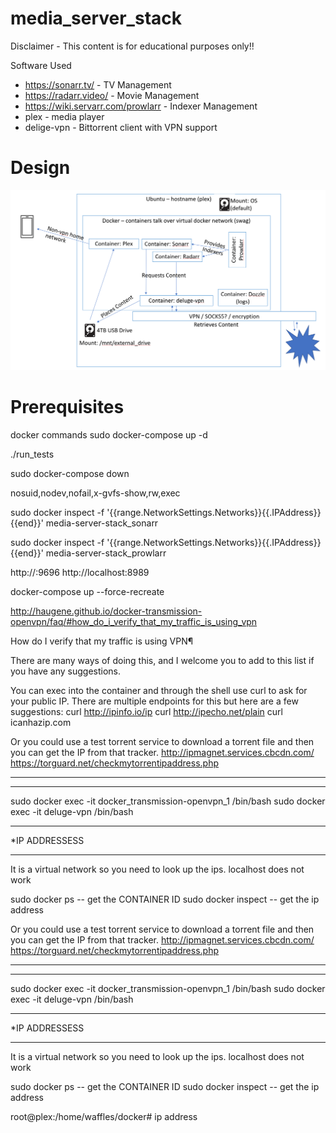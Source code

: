 # media_server_stack
Disclaimer - This content is for educational purposes only!!

Software Used
* https://sonarr.tv/ - TV Management
* https://radarr.video/ - Movie Management
* https://wiki.servarr.com/prowlarr - Indexer Management
* plex - media player
* delige-vpn - Bittorrent client with VPN support


# Design
![alt text]( design.png )

# Prerequisites 
docker commands
sudo docker-compose up -d

 ./run_tests

sudo docker-compose down



nosuid,nodev,nofail,x-gvfs-show,rw,exec




sudo docker inspect -f '{{range.NetworkSettings.Networks}}{{.IPAddress}}{{end}}' media-server-stack_sonarr


sudo docker inspect -f '{{range.NetworkSettings.Networks}}{{.IPAddress}}{{end}}' media-server-stack_prowlarr

http://<ip address>:9696
http://localhost:8989

docker-compose up --force-recreate


http://haugene.github.io/docker-transmission-openvpn/faq/#how_do_i_verify_that_my_traffic_is_using_vpn

How do I verify that my traffic is using VPN¶

There are many ways of doing this, and I welcome you to add to this list if you have any suggestions.

You can exec into the container and through the shell use curl to ask for your public IP. There are multiple endpoints for this but here are a few suggestions:
    curl http://ipinfo.io/ip
    curl http://ipecho.net/plain
    curl icanhazip.com

Or you could use a test torrent service to download a torrent file and then you can get the IP from that tracker.
    http://ipmagnet.services.cbcdn.com/
    https://torguard.net/checkmytorrentipaddress.php



*********************
******************
sudo docker exec -it docker_transmission-openvpn_1 /bin/bash
sudo docker exec -it deluge-vpn /bin/bash



**********************************
*IP ADDRESSESS
******************************
It is a virtual network so you need to look up the ips.
localhost does not work

sudo docker ps
-- get the CONTAINER ID
sudo docker inspect <CONTAINER ID>
--  get the ip address


Or you could use a test torrent service to download a torrent file and then you can get the IP from that tracker.
    http://ipmagnet.services.cbcdn.com/
    https://torguard.net/checkmytorrentipaddress.php



*********************
******************
sudo docker exec -it docker_transmission-openvpn_1 /bin/bash
sudo docker exec -it deluge-vpn /bin/bash



**********************************
*IP ADDRESSESS
******************************
It is a virtual network so you need to look up the ips.
localhost does not work

sudo docker ps
-- get the CONTAINER ID
sudo docker inspect <CONTAINER ID>
--  get the ip address



root@plex:/home/waffles/docker# ip address


